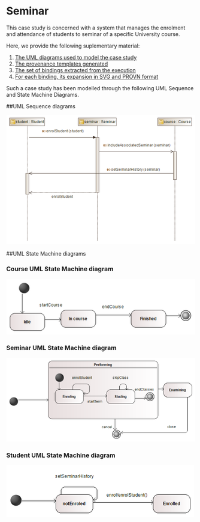# Seminar

This case study is concerned with a system that manages the enrolment and attendance of students to seminar of a specific University course. 

Here, we provide the following suplementary material:
 1. [The UML diagrams used to model the case study](https://github.com/uml2prov/uml2prov.github.io/blob/master/MVC/readme.md#uml-sequence-diagrams)
 2. [The provenance templates generated](https://github.com/uml2prov/uml2prov.github.io/tree/master/MVC/MVC_Templates) 
 3. [The set of bindings extracted from the execution](https://github.com/uml2prov/uml2prov.github.io/tree/master/MVC/MVC_bindings)
 4. [For each binding, its expansion in SVG and PROVN format](https://github.com/uml2prov/uml2prov.github.io/tree/master/MVC/expanded)

Such a case study has been modelled through the following UML Sequence and State Machine Diagrams.

##UML Sequence diagrams

![](https://github.com/uml2prov/uml2prov.github.io/blob/master/Seminar/UML%20diagrams/sequenceDiagrams/enrol%20Student.png "Enrol student UML Sequence diagram")

##UML State Machine diagrams

### Course UML State Machine diagram
![](https://github.com/uml2prov/uml2prov.github.io/blob/master/Seminar/UML%20diagrams/statemachineDiagrams/Course.png "Course UML State Machine diagram")

### Seminar UML State Machine diagram
![](https://github.com/uml2prov/uml2prov.github.io/blob/master/Seminar/UML%20diagrams/statemachineDiagrams/Seminar.png "Seminar UML State Machine diagram")

### Student UML State Machine diagram
![](https://github.com/uml2prov/uml2prov.github.io/blob/master/Seminar/UML%20diagrams/statemachineDiagrams/Student.png "Student UML State Machine diagram")
